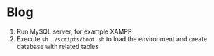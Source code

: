# Blog
1) Run MySQL server, for example XAMPP
2) Execute `sh ./scripts/boot.sh` to load the environment and create database with related tables

